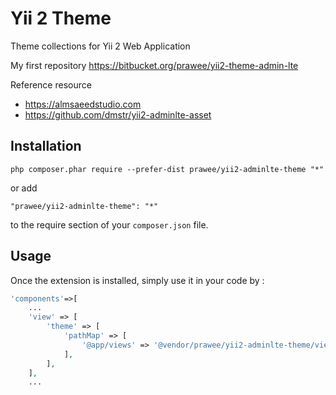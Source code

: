 Yii 2 Theme
===========
Theme collections for Yii 2 Web Application

My first repository https://bitbucket.org/prawee/yii2-theme-admin-lte 

Reference resource 
- https://almsaeedstudio.com
- https://github.com/dmstr/yii2-adminlte-asset 


Installation
------------
```
php composer.phar require --prefer-dist prawee/yii2-adminlte-theme "*"
```

or add

```
"prawee/yii2-adminlte-theme": "*"
```

to the require section of your `composer.json` file.


Usage
-----

Once the extension is installed, simply use it in your code by  :

```php
'components'=>[
    ...
    'view' => [
        'theme' => [
            'pathMap' => [
                '@app/views' => '@vendor/prawee/yii2-adminlte-theme/views'
            ],
        ],
    ],
    ...
```  